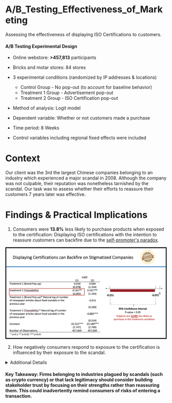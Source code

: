 # A/B_Testing_Effectiveness_of_Marketing
Assessing the effectiveness of displaying ISO Certifications to customers.

#### A/B Testing Experimental Design ####

* Online webstore: **>457,813** participants
* Bricks and motar stores: 84 stores

* 3 experimental conditions (randomized by IP addresses & locations)
  * Control Group - No pop-out (to account for baseline behavior)
  * Treatment 1 Group - Advertisement pop-out
  * Treatment 2 Group - ISO Certification pop-out

* Method of analysis: Logit model
* Dependent variable: Whether or not customers made a purchase
* Time period: 8 Weeks
* Control variables including regional fixed effects were included

# Context
Our client was the 3rd the largest Chinese companies belonging to an industry which experienced a major scandal in 2008. Although the company was not culpable, their reputation was nonetheless tarnished by the scandal. Our task was to assess whether their efforts to reassure their customers 7 years later was effective.  

# Findings & Practical Implications
1. Consumers were **13.8%** less likely to purchase products when exposed to the certification: Displaying ISO certifications with the intention to reassure customers can backfire due to the [self-promoter's paradox](https://www.jstor.org/stable/2635061).
<img width="1274" alt="Main Finding" src="https://github.com/daphteh/AB_Testing_Effectiveness_of_Marketing/blob/2b268aae543a760503d82f55ff38dc4f9fab84f7/Report/Main_finding.png">

2. How negatively consumers respond to exposure to the certification is influenced by their exposure to the scandal.
<details><summary>Additional Details</summary>
 <p>   Region level analysis was conducted considering where the scandal was discovered, its impact and how much media attention the scandal received. </p></details>

#### Key Takeaway: Firms belonging to industries plagued by scandals (such as crypto currency) or that lack legitimacy should consider building stakeholder trust by focusing on their strengths rather than reassuring them. This could inadvertently remind consumers of risks of entering a transaction.
